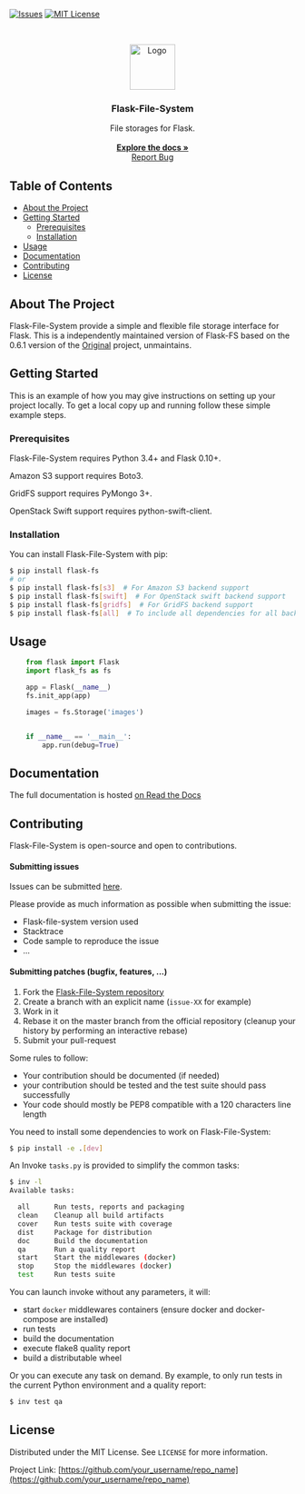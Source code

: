 [![Issues][issues-shield]][issues-url]
[![MIT License][license-shield]][license-url]

<br />
<p align="center">
  <a href="https://github.com/othneildrew/Best-README-Template">
    <img src="images/logo.png" alt="Logo" width="80" height="80">
  </a>

  <h3 align="center">Flask-File-System</h3>

  <p align="center">
    File storages for Flask.
    <br />
    <br />
    <a href="https://github.com/othneildrew/Best-README-Template"><strong>Explore the docs »</strong></a>
    <br />
    <a href="https://github.com/othneildrew/Best-README-Template/issues">Report Bug</a>
  </p>
</p>

## Table of Contents

* [About the Project](#about-the-project)
* [Getting Started](#getting-started)
  * [Prerequisites](#prerequisites)
  * [Installation](#installation)
* [Usage](#usage)
* [Documentation](#documentation)
* [Contributing](#contributing)
* [License](#license)

## About The Project

Flask-File-System provide a simple and flexible file storage interface for Flask.
This is a independently maintained version of Flask-FS based on the 0.6.1 version of the [Original]() project, unmaintains.

## Getting Started

This is an example of how you may give instructions on setting up your project locally.
To get a local copy up and running follow these simple example steps.

### Prerequisites

Flask-File-System requires Python 3.4+ and Flask 0.10+.

Amazon S3 support requires Boto3.

GridFS support requires PyMongo 3+.

OpenStack Swift support requires python-swift-client.

### Installation

You can install Flask-File-System with pip:

```sh
$ pip install flask-fs
# or
$ pip install flask-fs[s3]  # For Amazon S3 backend support
$ pip install flask-fs[swift]  # For OpenStack swift backend support
$ pip install flask-fs[gridfs]  # For GridFS backend support
$ pip install flask-fs[all]  # To include all dependencies for all backends
```

## Usage

```python
    from flask import Flask
    import flask_fs as fs

    app = Flask(__name__)
    fs.init_app(app)

    images = fs.Storage('images')


    if __name__ == '__main__':
        app.run(debug=True)
```

## Documentation

The full documentation is hosted [on Read the Docs](http://flask-fs.readthedocs.org/en/latest/)

## Contributing

Flask-File-System is open-source and open to contributions.

#### Submitting issues

Issues can be submitted [here](https://github.com/noirbizarre/flask-fs/issues).

Please provide as much information as possible when submitting the issue:

- Flask-file-system version used
- Stacktrace
- Code sample to reproduce the issue
- ...

#### Submitting patches (bugfix, features, ...)

1. Fork the [Flask-File-System repository]()
2. Create a branch with an explicit name (`issue-XX` for example)
3. Work in it
4. Rebase it on the master branch from the official repository (cleanup your history by performing an interactive rebase)
5. Submit your pull-request

Some rules to follow:

* Your contribution should be documented (if needed)
* your contribution should be tested and the test suite should pass successfully
* Your code should mostly be PEP8 compatible with a 120 characters line length

You need to install some dependencies to work on Flask-File-System:

```sh
$ pip install -e .[dev]
```

An Invoke `tasks.py` is provided to simplify the common tasks:

```sh
$ inv -l
Available tasks:

  all      Run tests, reports and packaging
  clean    Cleanup all build artifacts
  cover    Run tests suite with coverage
  dist     Package for distribution
  doc      Build the documentation
  qa       Run a quality report
  start    Start the middlewares (docker)
  stop     Stop the middlewares (docker)
  test     Run tests suite
```

You can launch invoke without any parameters, it will:

* start `docker` middlewares containers (ensure docker and docker-compose are installed)
* run tests
* build the documentation
* execute flake8 quality report
* build a distributable wheel

Or you can execute any task on demand.
By example, to only run tests in the current Python environment and a quality report:

```sh
$ inv test qa
```

## License

Distributed under the MIT License. See `LICENSE` for more information.

Project Link: [https://github.com/your_username/repo_name](https://github.com/your_username/repo_name)

<!-- MARKDOWN LINKS & IMAGES -->
[issues-shield]: https://img.shields.io/github/issues/othneildrew/Best-README-Template.svg?style=flat-square
[issues-url]: https://github.com/othneildrew/Best-README-Template/issues
[license-shield]: https://img.shields.io/github/license/othneildrew/Best-README-Template.svg?style=flat-square
[license-url]: https://github.com/othneildrew/Best-README-Template/blob/master/LICENSE.txt
